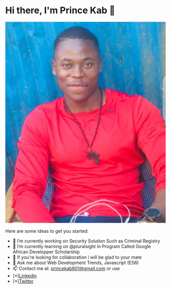 # Hi there, I'm Prince Kab 👋

![User Image](./img/user.jpg)


Here are some ideas to get you started:

- 🔭 I’m currently working on Security Solution Such as Criminal Registry
- 🌱 I’m currently learning on @pluralsight In Program Called Google African Developper Scholarship
- 👯 If you're looking for collaboration i will be glad to your mate
- 💬 Ask me about Web Development Trends, Javascript (ES6)
- 📫 Contact me at: princekab601@gmail.com
or use 
- [*][Linkedin](https://linkedin.com/in/prince-kabasele-79a3b2167)
- [*][Twitter](https://twitter.com/prince_kab)

